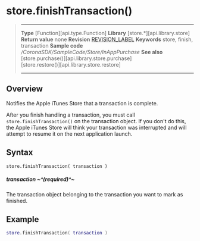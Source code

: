 
# store.finishTransaction()

> --------------------- ------------------------------------------------------------------------------------------
> __Type__              [Function][api.type.Function]
> __Library__           [store.*][api.library.store]
> __Return value__      none
> __Revision__          [REVISION_LABEL](REVISION_URL)
> __Keywords__          store, finish, transaction
> __Sample code__       */CoronaSDK/SampleCode/Store/InAppPurchase*
> __See also__          [store.purchase()][api.library.store.purchase]<br/>[store.restore()][api.library.store.restore]
> --------------------- ------------------------------------------------------------------------------------------


## Overview

Notifies the Apple iTunes Store that a transaction is complete.

After you finish handling a transaction, you must call `store.finishTransaction()` on the transaction object. If you don't do this, the Apple iTunes Store will think your transaction was interrupted and will attempt to resume it on the next application launch.


## Syntax

	store.finishTransaction( transaction )

##### transaction ~^(required)^~
The transaction object belonging to the transaction you want to mark as finished.


## Example

`````lua
store.finishTransaction( transaction )
`````